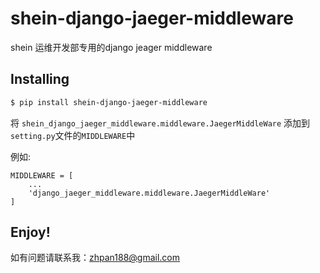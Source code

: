 # shein-django-jaeger-middleware
shein 运维开发部专用的django jeager middleware

## Installing
```bash
$ pip install shein-django-jaeger-middleware
```

将 ```shein_django_jaeger_middleware.middleware.JaegerMiddleWare```
添加到`setting.py`文件的`MIDDLEWARE`中

例如:
```
MIDDLEWARE = [
	...
	'django_jaeger_middleware.middleware.JaegerMiddleWare'
]
```

## Enjoy!
如有问题请联系我：[zhpan188@gmail.com](zhpan188@gmial.com)